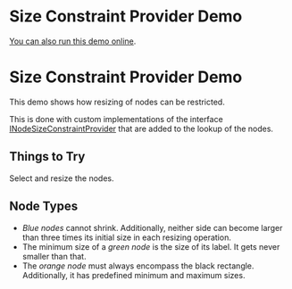 <!--
 //////////////////////////////////////////////////////////////////////////////
 // @license
 // This file is part of yFiles for HTML 2.5.0.3.
 // Use is subject to license terms.
 //
 // Copyright (c) 2000-2023 by yWorks GmbH, Vor dem Kreuzberg 28,
 // 72070 Tuebingen, Germany. All rights reserved.
 //
 //////////////////////////////////////////////////////////////////////////////
-->
# Size Constraint Provider Demo

[You can also run this demo online](https://live.yworks.com/demos/input/sizeconstraintprovider/index.html).

# Size Constraint Provider Demo

This demo shows how resizing of nodes can be restricted.

This is done with custom implementations of the interface [INodeSizeConstraintProvider](https://docs.yworks.com/yfileshtml/#/api/INodeSizeConstraintProvider) that are added to the lookup of the nodes.

## Things to Try

Select and resize the nodes.

## Node Types

- _Blue nodes_ cannot shrink. Additionally, neither side can become larger than three times its initial size in each resizing operation.
- The minimum size of a _green node_ is the size of its label. It gets never smaller than that.
- The _orange node_ must always encompass the black rectangle. Additionally, it has predefined minimum and maximum sizes.
